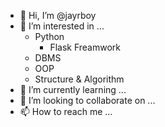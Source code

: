 - 👋 Hi, I’m @jayrboy
- 👀 I’m interested in ...
  - Python
    - Flask Freamwork
  - DBMS
  - OOP
  - Structure & Algorithm
- 🌱 I’m currently learning ...
- 💞️ I’m looking to collaborate on ...
- 📫 How to reach me ...

<!---
jayrboy/jayrboy is a ✨ special ✨ repository because its `README.md` (this file) appears on your GitHub profile.
You can click the Preview link to take a look at your changes.
--->
